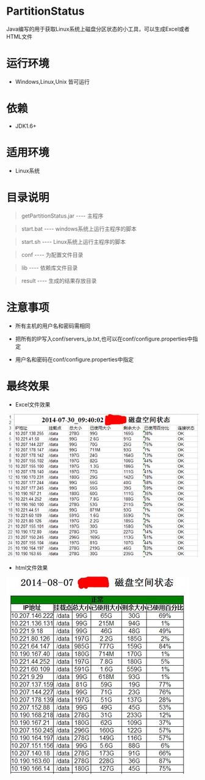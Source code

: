 PartitionStatus
===============

Java编写的用于获取Linux系统上磁盘分区状态的小工具，可以生成Excel或者HTML文件


运行环境
===============

* Windows,Linux,Unix 皆可运行


依赖
===============

* JDK1.6+


适用环境
===============

* Linux系统


目录说明
===============

> getPartitionStatus.jar  ---- 主程序

> start.bat   ---- windows系统上运行主程序的脚本

> start.sh   ---- Linux系统上运行主程序的脚本

> conf      ---- 为配置文件目录

> lib       ---- 依赖库文件目录

> result    ---- 生成的结果存放目录


注意事项
===============

* 所有主机的用户名和密码需相同

* 把所有的IP写入conf/servers_ip.txt,也可以在conf/configure.properties中指定

* 用户名和密码在conf/configure.properties中指定


最终效果
===============

* Excel文件效果

![Excel](/demo/excel_demo.png)


* html文件效果

![html](/demo/html_demo.jpg)